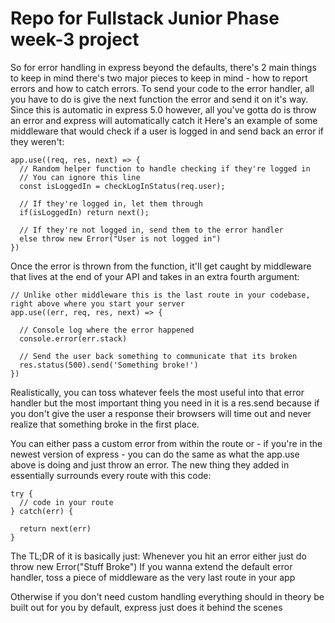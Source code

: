 # Repo for Fullstack Junior Phase week-3 project

So for error handling in express beyond the defaults, there's 2 main things to keep in mind there's two major pieces to keep in mind - how to report errors and how to catch errors.
To send your code to the error handler, all you have to do is give the next function the error and send it on it's way. Since this is automatic in express 5.0 however, all you've gotta do is throw an error and express will automatically catch it Here's an example of some middleware that would check if a user is logged in and send back an error if they weren't:

```
app.use((req, res, next) => {
  // Random helper function to handle checking if they're logged in
  // You can ignore this line
  const isLoggedIn = checkLogInStatus(req.user);

  // If they're logged in, let them through 
  if(isLoggedIn) return next();

  // If they're not logged in, send them to the error handler
  else throw new Error("User is not logged in")
})
```

Once the error is thrown from the function, it'll get caught by middleware that lives at the end of your API and takes in an extra fourth argument:

```
// Unlike other middleware this is the last route in your codebase, right above where you start your server
app.use((err, req, res, next) => {
  
  // Console log where the error happened
  console.error(err.stack)

  // Send the user back something to communicate that its broken
  res.status(500).send('Something broke!')
})
```

Realistically, you can toss whatever feels the most useful into that error handler but the most important thing you need in it is a res.send because if you don't give the user a response their browsers will time out and never realize that something broke in the first place.

You can either pass a custom error from within the route or - if you're in the newest version of express - you can do the same as what the app.use above is doing and just throw an error. The new thing they added in essentially surrounds every route with this code:

```
try {
  // code in your route
} catch(err) {

  return next(err)
}
```

The TL;DR of it is basically just:
Whenever you hit an error either just do throw new Error("Stuff Broke")
If you wanna extend the default error handler, toss a piece of middleware as the very last route in your app

Otherwise if you don't need custom handling everything should in theory be built out for you by default, express just does it behind the scenes
